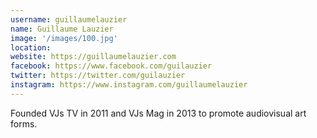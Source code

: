 ```yaml
---
username: guillaumelauzier
name: Guillaume Lauzier
image: '/images/100.jpg'
location:
website: https://guillaumelauzier.com
facebook: https://www.facebook.com/guilauzier
twitter: https://twitter.com/guilauzier
instagram: https://www.instagram.com/guillaumelauzier
---
```

Founded VJs TV in 2011 and VJs Mag in 2013 to promote audiovisual art forms.